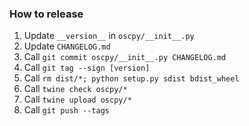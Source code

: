 ### How to release

1. Update `__version__` in `oscpy/__init__.py`
1. Update `CHANGELOG.md`
1. Call `git commit oscpy/__init__.py CHANGELOG.md`
1. Call `git tag --sign [version]`
1. Call `rm dist/*; python setup.py sdist bdist_wheel`
1. Call `twine check oscpy/*`
1. Call `twine upload oscpy/*`
1. Call `git push --tags`
